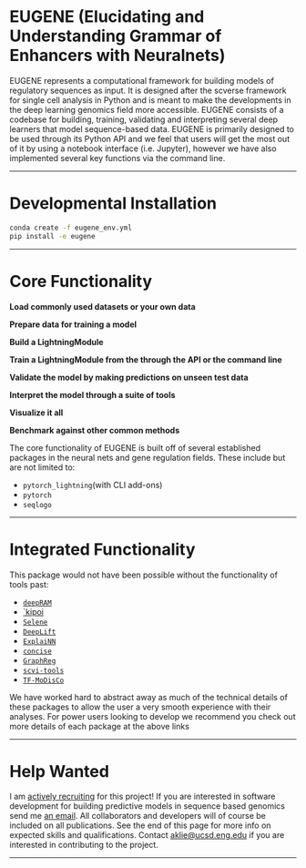 # EUGENE (**E**lucidating and **U**nderstanding **G**rammar of **E**nhancers with **Ne**uralnets)

EUGENE represents a computational framework for building models of regulatory sequences as input. It is designed after the scverse framework for single cell analysis in Python and is meant to make the developments in the deep learning genomics field more accessible. EUGENE consists of a codebase for building, training, validating and interpreting several deep learners that model sequence-based data. EUGENE is primarily designed to be used through its Python API and we feel that users will get the most out of it by using a notebook interface (i.e. Jupyter), however we have also implemented several key functions via the command line.

---

# Developmental Installation

```bash
conda create -f eugene_env.yml
pip install -e eugene
```

---

# Core Functionality

**Load commonly used datasets or your own data**

**Prepare data for training a model**

**Build a LightningModule**

**Train a LightningModule from the through the API or the command line**

**Validate the model by making predictions on unseen test data**

**Interpret the model through a suite of tools**

**Visualize it all**

**Benchmark against other common methods**

The core functionality of EUGENE is built off of several established packages in the neural nets and gene regulation fields. These include but are not limited to:

- `pytorch_lightning`(with CLI add-ons)
- `pytorch`
- `seqlogo`

---

# Integrated Functionality
This package would not have been possible without the functionality of tools past:

- [`deepRAM`](https://www.notion.so/deepRAM-97fb05adf27b40878e7d68d5fd876665)
- [`kipoi](https://www.notion.so/kipoi-f2ac6048f0e14ae0ad27aa6cb8f9e9a2)
- [`Selene`](https://www.notion.so/Selene-0cacf462544041f2af0766fb2f9f1132)
- [`DeepLift`](https://www.notion.so/DeepLift-1e2102bf3e8c45a4bfd30439e6f941ca)
- [`ExplaiNN`](https://www.notion.so/ExplaiNN-f022f066356e454a85105272791d0021)
- [`concise`](https://github.com/gagneurlab/concise/tree/master/concise)
- [`GraphReg`](https://www.notion.so/GraphReg-049a876f3bf44b319025985b695d9bb1)
- [`scvi-tools`](https://www.notion.so/scvi-tools-7e8e41d13e2b415485dcf75fd5dfff90)
- [`TF-MoDisCo`](https://www.notion.so/TF-MoDisCo-a08046f50fc64befaaaf567800c62123)

We have worked hard to abstract away as much of the technical details of these packages to allow the user a very smooth experience with their analyses. For power users looking to develop we recommend you check out more details of each package at the above links

---

# Help Wanted

I am [actively recruiting](https://www.notion.so/eugene-Team-Page-8d31da75046049fa86264be57e5711bf) for this project! If you are interested in software development for building predictive models in sequence based genomics send me [an email](aklie@eng.ucsd.edu). All collaborators and developers will of course be included on all publications. See the end of this page for more info on expected skills and qualifications. Contact aklie@ucsd.eng.edu if you are interested in contributing to the project.

---
